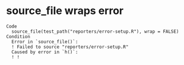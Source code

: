 # source_file wraps error

    Code
      source_file(test_path("reporters/error-setup.R"), wrap = FALSE)
    Condition
      Error in `source_file()`:
      ! Failed to source "reporters/error-setup.R"
      Caused by error in `h()`:
      ! !

